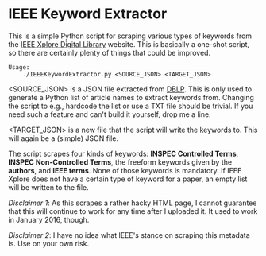# IEEE Keyword Extractor

This is a simple Python script for scraping various types of keywords from the [IEEE Xplore Digital Library](http://ieeexplore.ieee.org) website. This is basically a one-shot script, so there are certainly plenty of things that could be improved. 

```
Usage:
    ./IEEEKeywordExtractor.py <SOURCE_JSON> <TARGET_JSON>
```

<SOURCE_JSON> is a JSON file extracted from [DBLP](http://dblp.uni-trier.de). This is only used to generate a Python list of article names to extract keywords from. Changing the script to e.g., hardcode the list or use a TXT file should be trivial. If you need such a feature and can't build it yourself, drop me a line.

<TARGET_JSON> is a new file that the script will write the keywords to. This will again be a (simple) JSON file.

The script scrapes four kinds of keywords: **INSPEC Controlled Terms**, **INSPEC Non-Controlled Terms**, the freeform keywords given by the **authors**, and **IEEE terms**. None of those keywords is mandatory. If IEEE Xplore does not have a certain type of keyword for a paper, an empty list will be written to the file.

*Disclaimer 1*: As this scrapes a rather hacky HTML page, I cannot guarantee that this will continue to work for any time after I uploaded it. It used to work in January 2016, though.

*Disclaimer 2*: I have no idea what IEEE's stance on scraping this metadata is. Use on your own risk.